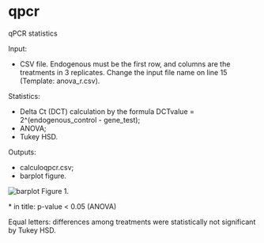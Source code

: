 # qpcr
qPCR statistics

Input: 
- CSV file. Endogenous must be the first row, and columns are the treatments in 3 replicates. Change the input file name on line 15 (Template: anova_r.csv).

Statistics:
- Delta Ct (DCT) calculation by the formula DCTvalue = 2^(endogenous_control - gene_test);
- ANOVA;
- Tukey HSD.

Outputs:
- calculoqpcr.csv;
- barplot figure.


![barplot](http://amos.esalq.usp.br/hugo/barplot1.png)
Figure 1. 

\* in title: p-value < 0.05 (ANOVA)

Equal letters: differences among treatments were statistically not significant by Tukey HSD. 
